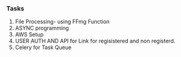 ### Tasks
1) File Processing- using FFmg Function
2) ASYNC programming
3) AWS Setup
4) USER AUTH AND API for Link for regisistered and non registerd.
5) Celery for Task Queue
